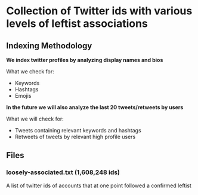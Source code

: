# Collection of Twitter ids with various levels of leftist associations

## Indexing Methodology

**We index twitter profiles by analyzing display names and bios**

What we check for:
  * Keywords
  * Hashtags
  * Emojis

**In the future we will also analyze the last 20 tweets/retweets by users**

What we will check for:
  * Tweets containing relevant keywords and hashtags
  * Retweets of tweets by relevant high profile users

## Files

### loosely-associated.txt (1,608,248 ids)
A list of twitter ids of accounts that at one point followed a confirmed leftist

